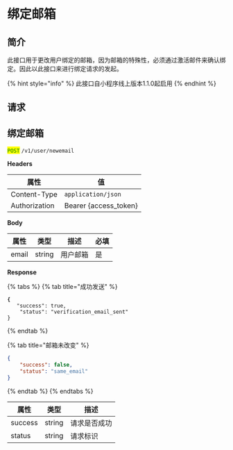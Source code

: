 # 绑定邮箱

## 简介

此接口用于更改用户绑定的邮箱，因为邮箱的特殊性，必须通过激活邮件来确认绑定。因此以此接口来进行绑定请求的发起。

{% hint style="info" %}
此接口自小程序线上版本1.1.0起启用
{% endhint %}

## &#x20;请求

## 绑定邮箱

<mark style="color:green;">`POST`</mark> `/v1/user/newemail`

**Headers**

| 属性            | 值                      |
| ------------- | ---------------------- |
| Content-Type  | `application/json`     |
| Authorization | Bearer {access\_token} |

**Body**

| 属性    | 类型     | 描述   | 必填 |
| ----- | ------ | ---- | -- |
| email | string | 用户邮箱 | 是  |

**Response**

{% tabs %}
{% tab title="成功发送" %}
<pre class="language-json"><code class="lang-json"><strong>{
</strong>	"success": true,
	"status": "verification_email_sent"
}
</code></pre>
{% endtab %}

{% tab title="邮箱未改变" %}
```json
{
	"success": false,
	"status": "same_email"
}
```
{% endtab %}
{% endtabs %}

| 属性      | 类型     | 描述     |
| ------- | ------ | ------ |
| success | string | 请求是否成功 |
| status  | string | 请求标识   |
